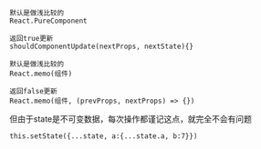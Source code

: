 

```
默认是做浅比较的
React.PureComponent

返回true更新
shouldComponentUpdate(nextProps, nextState){}

默认是做浅比较的
React.memo(组件)

返回false更新
React.memo(组件, (prevProps, nextProps) => {})

```



但由于state是不可变数据，每次操作都谨记这点，就完全不会有问题

```
this.setState({...state, a:{...state.a, b:7}})
```

